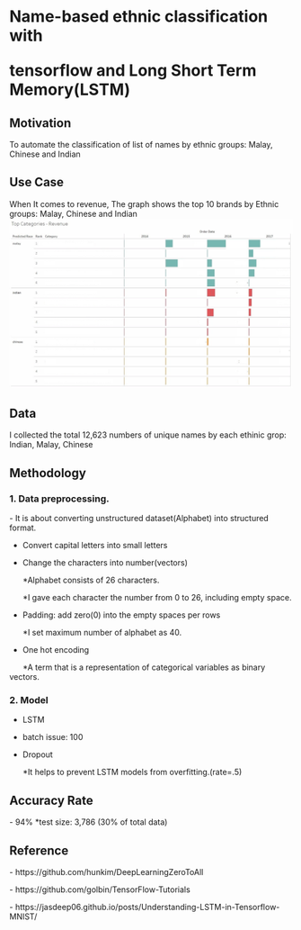 <h1> Name-based ethnic classification with 
<p>tensorflow and Long Short Term Memory(LSTM)</p></h1>

<h2>Motivation</h2>

To automate the classification of list of names by ethnic groups: Malay, Chinese and Indian

<h2>Use Case</h2>
When It comes to revenue, The graph shows the top 10 brands by Ethnic groups: Malay, Chinese and Indian

<img src="ethnic_classification_example.jpg">

<h2>Data</h2>

I collected the total 12,623 numbers of unique names by each ethinic grop: Indian, Malay, Chinese


<h2>Methodology</h2>

<h3>1. Data preprocessing.</h3>
<p>- It is about converting unstructured dataset(Alphabet) into structured format.</p> 

- Convert capital letters into small letters

- Change the characters into number(vectors)
<p>&nbsp;&nbsp;&nbsp;&nbsp;&nbsp;&nbsp;*Alphabet consists of 26 characters.</p>
<p>&nbsp;&nbsp;&nbsp;&nbsp;&nbsp;&nbsp;*I gave each character the number from 0 to 26, including empty space.</p>

- Padding: add zero(0) into the empty spaces per rows
<p>&nbsp;&nbsp;&nbsp;&nbsp;&nbsp;&nbsp;*I set maximum number of alphabet as 40.</p> 
                                                      
- One hot encoding
<p>&nbsp;&nbsp;&nbsp;&nbsp;&nbsp;&nbsp;*A term that is a representation of categorical variables as binary vectors.</p> 

<h3>2. Model</h3>

- LSTM

- batch issue: 100

- Dropout
<p>&nbsp;&nbsp;&nbsp;&nbsp;&nbsp;&nbsp;*It helps to prevent LSTM models from overfitting.(rate=.5)</p> 

                                                                                         
<h2>Accuracy Rate</h2>                                                                                        
- 94% *test size: 3,786 (30% of total data)
 
                                                                                        
<h2>Reference</h2>
<p>- https://github.com/hunkim/DeepLearningZeroToAll</p> 
<p>- https://github.com/golbin/TensorFlow-Tutorials</p> 
<p>- https://jasdeep06.github.io/posts/Understanding-LSTM-in-Tensorflow-MNIST/</p> 







